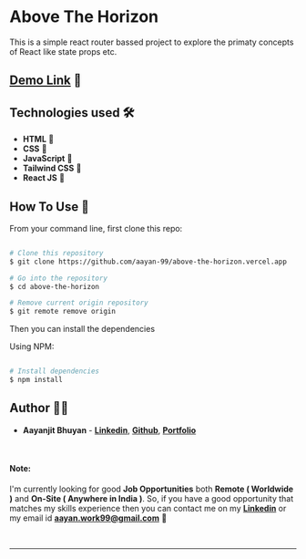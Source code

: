 # Above The Horizon

This is a simple react router bassed project to explore the primaty concepts of React like state props etc.

## [Demo Link](https://above-the-horizon.vercel.app/) 🔗


## Technologies used 🛠️

- **HTML** 🚀
- **CSS** 🚀
- **JavaScript** 🚀
- **Tailwind CSS** 🚀
- **React JS** 🚀



## How To Use 🔧

From your command line, first clone this repo:

```bash

# Clone this repository
$ git clone https://github.com/aayan-99/above-the-horizon.vercel.app

# Go into the repository
$ cd above-the-horizon

# Remove current origin repository
$ git remote remove origin

```

Then you can install the dependencies

Using NPM:

```bash

# Install dependencies
$ npm install

```

## Author 👨‍💻

- **Aayanjit Bhuyan** - **[Linkedin](https://www.linkedin.com/in/aayanjit-bhuyan-b48705195)**, **[Github](https://github.com/aayan-99)**, **[Portfolio](https://portfolio-v1-teal.vercel.app)**

<br>

#### Note:

I'm currently looking for good **Job Opportunities** both **Remote ( Worldwide )** and **On-Site ( Anywhere in India )**. So, if you have a good opportunity that matches my skills experience then you can contact me on my **[Linkedin](https://www.linkedin.com/in/aayanjit-bhuyan-b48705195)** or my email id **aayan.work99@gmail.com** 🙌

<br>

---
